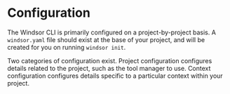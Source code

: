 # Configuration

The Windsor CLI is primarily configured on a project-by-project basis. A `windsor.yaml` file should exist at the base of your project, and will be created for you on running `windsor init`.

Two categories of configuration exist. Project configuration configures details related to the project, such as the tool manager to use. Context configuration configures details specific to a particular context within your project.
